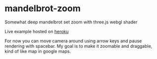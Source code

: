 # mandelbrot-zoom
Somewhat deep mandelbrot set zoom with three.js webgl shader

Live example hosted on [heroku](https://mandelbrot-zoom.herokuapp.com)

For now you can move camera around using arrow keys and pause rendering with spacebar. 
My goal is to make it zoomable and draggable, kind of like map in google maps.
